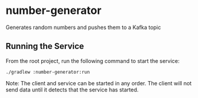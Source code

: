 # number-generator
Generates random numbers and pushes them to a Kafka topic


## Running the Service
From the root project, run the following command to start the service:

    ./gradlew :number-generator:run
    
Note: The client and service can be started in any order. The client will not send data until it detects that the service has started.
